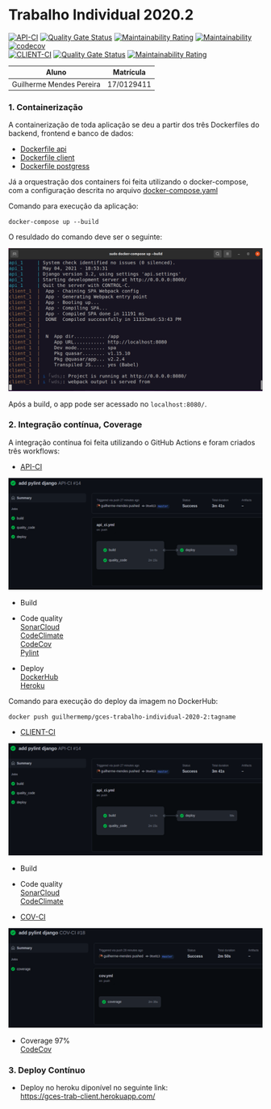 # Trabalho Individual 2020.2

[![API-CI](https://github.com/guilherme-mendes/Trabalho-Individual-2020-2/actions/workflows/api_ci.yml/badge.svg?branch=master)](https://github.com/guilherme-mendes/Trabalho-Individual-2020-2/actions/workflows/api_ci.yml)
[![Quality Gate Status](https://sonarcloud.io/api/project_badges/measure?project=guilherme-mendes_Trabalho-Individual-2020-2_api&metric=alert_status)](https://sonarcloud.io/dashboard?id=guilherme-mendes_Trabalho-Individual-2020-2_api)
[![Maintainability Rating](https://sonarcloud.io/api/project_badges/measure?project=guilherme-mendes_Trabalho-Individual-2020-2_api&metric=sqale_rating)](https://sonarcloud.io/dashboard?id=guilherme-mendes_Trabalho-Individual-2020-2_api)
[![Maintainability](https://api.codeclimate.com/v1/badges/fa17df98ca694d693c66/maintainability)](https://codeclimate.com/github/guilherme-mendes/Trabalho-Individual-2020-2/maintainability)
[![codecov](https://codecov.io/gh/guilherme-mendes/Trabalho-Individual-2020-2/branch/master/graph/badge.svg?token=EX9C7DY6IV)](https://codecov.io/gh/guilherme-mendes/Trabalho-Individual-2020-2)
<br>
[![CLIENT-CI](https://github.com/guilherme-mendes/Trabalho-Individual-2020-2/actions/workflows/client_ci.yml/badge.svg)](https://github.com/guilherme-mendes/Trabalho-Individual-2020-2/actions/workflows/client_ci.yml)
[![Quality Gate Status](https://sonarcloud.io/api/project_badges/measure?project=guilherme-mendes_Trabalho-Individual-2020-2_client&metric=alert_status)](https://sonarcloud.io/dashboard?id=guilherme-mendes_Trabalho-Individual-2020-2_client)
[![Maintainability Rating](https://sonarcloud.io/api/project_badges/measure?project=guilherme-mendes_Trabalho-Individual-2020-2_client&metric=sqale_rating)](https://sonarcloud.io/dashboard?id=guilherme-mendes_Trabalho-Individual-2020-2_client)


| Aluno | Matrícula |
| --- | --- |
| Guilherme Mendes Pereira | 17/0129411 |


### 1. Containerização

A containerização de toda aplicação se deu a partir dos três Dockerfiles do backend, frontend e banco de dados:
* [Dockerfile api](./api/Django.Dockerfile)
* [Dockerfile client](./client/Dockerfile)
* [Dockerfile postgress](./api/db/Postgresql.Dockerfile)

Já a orquestração dos containers foi feita utilizando o docker-compose, com a configuração descrita no arquivo [docker-compose.yaml](./docker-compose.yaml)

Comando para execução da aplicação:
```
docker-compose up --build
```

O resuldado do comando deve ser o seguinte:

![docker-compose-image](./client/src/assets/screen.png)

Após a build, o app pode ser acessado no `localhost:8080/`.

### 2. Integração contínua, Coverage 

A integração contínua foi feita utilizando o GitHub Actions e foram criados três workflows:
* [API-CI](./.github/workflows/api_ci.yml)

![api-ci](./client/src/assets/api.png)

* Build
* Code quality<br>
[SonarCloud](https://sonarcloud.io/dashboard?id=guilherme-mendes_Trabalho-Individual-2020-2_api)<br>
[CodeClimate](https://codeclimate.com/github/guilherme-mendes/Trabalho-Individual-2020-2)<br>
[CodeCov](https://app.codecov.io/gh/guilherme-mendes/Trabalho-Individual-2020-2)<br>
[Pylint](https://github.com/guilherme-mendes/Trabalho-Individual-2020-2/runs/2503225056?check_suite_focus=true)

* Deploy<br>
[DockerHub](https://hub.docker.com/repository/docker/guilhermemp/gces-trabalho-individual-2020-2)<br>
[Heroku](https://gces-trab-client.herokuapp.com/)

Comando para execução do deploy da imagem no DockerHub:
```
docker push guilhermemp/gces-trabalho-individual-2020-2:tagname
```

* [CLIENT-CI](./.github/workflows/client_ci.yml)

![api-ci](./client/src/assets/api.png)

* Build

* Code quality<br>
[SonarCloud](https://sonarcloud.io/dashboard?id=guilherme-mendes_Trabalho-Individual-2020-2_client)<br>
[CodeClimate](https://sonarcloud.io/dashboard?id=guilherme-mendes_Trabalho-Individual-2020-2_client)<br>

* [COV-CI](./.github/workflows/cov.yml)

![cov-ci](./client/src/assets/cov.png)

* Coverage 97% <br>
[CodeCov](https://app.codecov.io/gh/guilherme-mendes/Trabalho-Individual-2020-2)<br>


### 3. Deploy Contínuo

* Deploy no heroku diponível no seguinte link: <br> 
https://gces-trab-client.herokuapp.com/